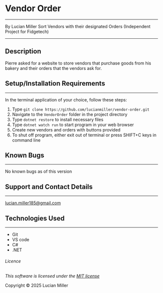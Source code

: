 # Vendor Order
___
By Lucian Miller
Sort Vendors with their designated Orders (Independent Project for Fidgetech)
___
## Description

Pierre asked for a website to store vendors that purchase goods from his bakery and their orders that the vendors ask for.

## Setup/Installation Requirements
___

In the terminal application of your choice, follow these steps:

1. Type `git clone https://github.com/lucianmiller/vendor-order.git`
2. Navigate to the `VendorOrder` folder in the project directory
3. Type `dotnet restore` to install necessary files
4. Type `dotnet watch run` to start program in your web browser
5. Create new vendors and orders with buttons provided
6. To shut off program, either exit out of terminal or press SHIFT+C keys in command line

## Known Bugs
___
No known bugs as of this version

## Support and Contact Details
___
lucian.miller185@gmail.com

## Technologies Used
___

* Git
* VS code
* C#
* .NET

###### Licence

*This software is licensed under the [MIT license](./license.txt)*

Copyright © 2025 Lucian Miller